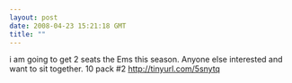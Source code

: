 ```yaml
---
layout: post
date: 2008-04-23 15:21:18 GMT
title: ""
---
```

i am going to get 2 seats the Ems this season. Anyone else interested and want to sit together. 10 pack #2 http://tinyurl.com/5snytq